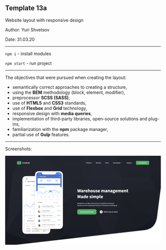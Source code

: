 ## Template 13a
Website layout with responsive design

Author: Yuri Shvetsov

Date: 31.03.20

------------

`npm i` - install modules

`npm start` - run project

------------
The objectives that were pursued when creating the layout:
- semantically correct approaches to creating a structure,
- using the **BEM** methodology (block, element, modifier),
- preprocessor **SCSS (SASS)**,
- use of **HTML5** and **CSS3** standards,
- use of **Flexbox** and **Grid** technology,
- responsive design with **media queries**,
- implementation of third-party libraries, open-source solutions and plug-ins,
- familiarization with the **npm** package manager,
- partial use of **Gulp** features.

------------
Screenshots:

![Image alt](https://github.com/YuriShvetsov/template-13a/blob/master/screenshots/screenshot.png)
